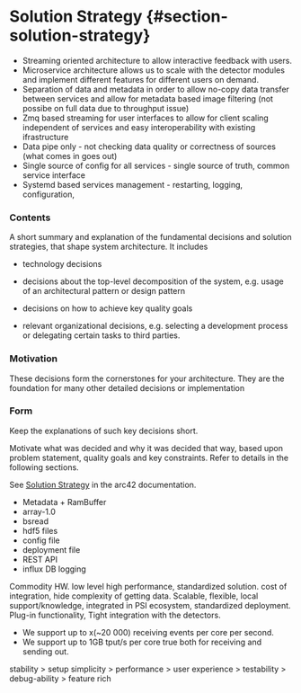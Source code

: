 
# Solution Strategy {#section-solution-strategy}
- Streaming oriented architecture to allow interactive feedback with users. 
- Microservice architecture allows us to scale with the detector modules and implement different features for different users on demand.
- Separation of data and metadata in order to allow no-copy data transfer between services and allow for metadata based image filtering (not possibe on full data due to throughput issue)
- Zmq based streaming for user interfaces to allow for client scaling independent of services and easy interoperability with existing ifrastructure
- Data pipe only - not checking data quality or correctness of sources (what comes in goes out)
- Single source of config for all services - single source of truth, common service interface
- Systemd based services management - restarting, logging, configuration, 

### **Contents**

A short summary and explanation of the fundamental decisions and
solution strategies, that shape system architecture. It includes

-   technology decisions

-   decisions about the top-level decomposition of the system, e.g.
    usage of an architectural pattern or design pattern

-   decisions on how to achieve key quality goals

-   relevant organizational decisions, e.g. selecting a development
    process or delegating certain tasks to third parties.

### **Motivation**



These decisions form the cornerstones for your architecture. They are
the foundation for many other detailed decisions or implementation

### **Form**

Keep the explanations of such key decisions short.

Motivate what was decided and why it was decided that way, based upon
problem statement, quality goals and key constraints. Refer to details
in the following sections.

See [Solution Strategy](https://docs.arc42.org/section-4/) in the arc42
documentation.




- Metadata + RamBuffer
- array-1.0
- bsread
- hdf5 files
- config file
- deployment file
- REST API
- influx DB logging

Commodity HW. low level high performance, standardized solution. cost of integration, hide complexity of getting data.
Scalable, flexible, local support/knowledge, integrated in PSI ecosystem, standardized deployment. Plug-in
functionality, Tight integration with the detectors.

- We support up to x(~20 000) receiving events per core per second.
- We support up to 1GB tput/s per core true both for receiving and sending out.

stability > setup simplicity > performance > user experience > testability > debug-ability > feature rich
